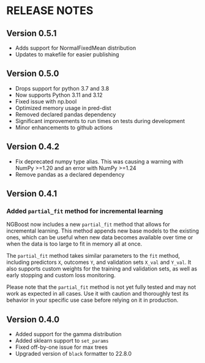 # RELEASE NOTES

## Version 0.5.1

* Adds support for NormalFixedMean distribution
* Updates to makefile for easier publishing

## Version 0.5.0

* Drops support for python 3.7 and 3.8
* Now supports Python 3.11 and 3.12
* Fixed issue with np.bool
* Optimized memory usage in pred-dist
* Removed declared pandas dependency
* Significant improvements to run times on tests during development
* Minor enhancements to github actions

## Version 0.4.2

* Fix deprecated numpy type alias. This was causing a warning with NumPy >=1.20 and an error with NumPy >=1.24
* Remove pandas as a declared dependency

## Version 0.4.1

### Added `partial_fit` method for incremental learning

NGBoost now includes a new `partial_fit` method that allows for incremental learning. This method appends new base models to the existing ones, which can be useful when new data becomes available over time or when the data is too large to fit in memory all at once.

The `partial_fit` method takes similar parameters to the `fit` method, including predictors `X`, outcomes `Y`, and validation sets `X_val` and `Y_val`. It also supports custom weights for the training and validation sets, as well as early stopping and custom loss monitoring.

Please note that the `partial_fit` method is not yet fully tested and may not work as expected in all cases. Use it with caution and thoroughly test its behavior in your specific use case before relying on it in production.

## Version 0.4.0

* Added support for the gamma distribution
* Added sklearn support to `set_params`
* Fixed off-by-one issue for max trees
* Upgraded version of `black` formatter to 22.8.0
